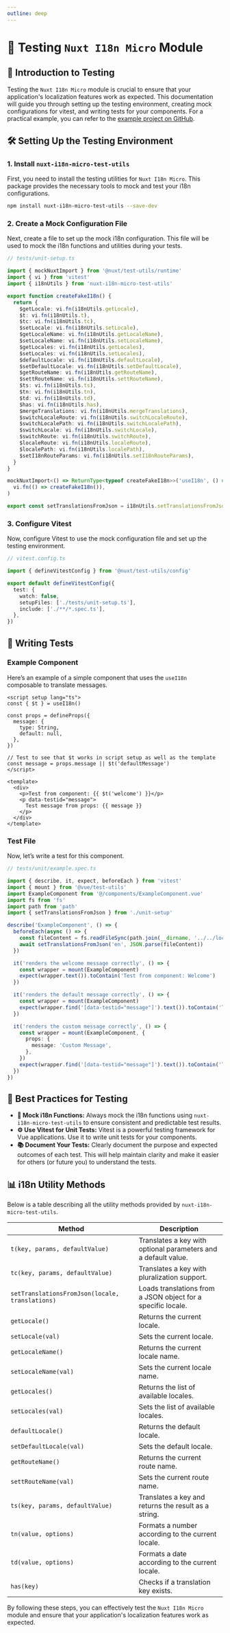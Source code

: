 ```yaml
---
outline: deep
---
```


# 🧪 Testing `Nuxt I18n Micro` Module

## 📖 Introduction to Testing

Testing the `Nuxt I18n Micro` module is crucial to ensure that your application's localization features work as expected. This documentation will guide you through setting up the testing environment, creating mock configurations for vitest, and writing tests for your components. For a practical example, you can refer to the [example project on GitHub](https://github.com/s00d/nuxt-i18n-micro/tree/main/packages/test-utils/example).

## 🛠️ Setting Up the Testing Environment

### 1. Install `nuxt-i18n-micro-test-utils`

First, you need to install the testing utilities for `Nuxt I18n Micro`. This package provides the necessary tools to mock and test your i18n configurations.

```bash
npm install nuxt-i18n-micro-test-utils --save-dev
```

### 2. Create a Mock Configuration File

Next, create a file to set up the mock i18n configuration. This file will be used to mock the i18n functions and utilities during your tests.

```typescript
// tests/unit-setup.ts

import { mockNuxtImport } from '@nuxt/test-utils/runtime'
import { vi } from 'vitest'
import { i18nUtils } from 'nuxt-i18n-micro-test-utils'

export function createFakeI18n() {
  return {
    $getLocale: vi.fn(i18nUtils.getLocale),
    $t: vi.fn(i18nUtils.t),
    $tc: vi.fn(i18nUtils.tc),
    $setLocale: vi.fn(i18nUtils.setLocale),
    $getLocaleName: vi.fn(i18nUtils.getLocaleName),
    $setLocaleName: vi.fn(i18nUtils.setLocaleName),
    $getLocales: vi.fn(i18nUtils.getLocales),
    $setLocales: vi.fn(i18nUtils.setLocales),
    $defaultLocale: vi.fn(i18nUtils.defaultLocale),
    $setDefaultLocale: vi.fn(i18nUtils.setDefaultLocale),
    $getRouteName: vi.fn(i18nUtils.getRouteName),
    $settRouteName: vi.fn(i18nUtils.settRouteName),
    $ts: vi.fn(i18nUtils.ts),
    $tn: vi.fn(i18nUtils.tn),
    $td: vi.fn(i18nUtils.td),
    $has: vi.fn(i18nUtils.has),
    $mergeTranslations: vi.fn(i18nUtils.mergeTranslations),
    $switchLocaleRoute: vi.fn(i18nUtils.switchLocaleRoute),
    $switchLocalePath: vi.fn(i18nUtils.switchLocalePath),
    $switchLocale: vi.fn(i18nUtils.switchLocale),
    $switchRoute: vi.fn(i18nUtils.switchRoute),
    $localeRoute: vi.fn(i18nUtils.localeRoute),
    $localePath: vi.fn(i18nUtils.localePath),
    $setI18nRouteParams: vi.fn(i18nUtils.setI18nRouteParams),
  }
}

mockNuxtImport<() => ReturnType<typeof createFakeI18n>>('useI18n', () =>
  vi.fn(() => createFakeI18n()),
)

export const setTranslationsFromJson = i18nUtils.setTranslationsFromJson
```

### 3. Configure Vitest

Now, configure Vitest to use the mock configuration file and set up the testing environment.

```typescript
// vitest.config.ts

import { defineVitestConfig } from '@nuxt/test-utils/config'

export default defineVitestConfig({
  test: {
    watch: false,
    setupFiles: ['./tests/unit-setup.ts'],
    include: ['./**/*.spec.ts'],
  },
})
```

## 🧪 Writing Tests

### Example Component

Here’s an example of a simple component that uses the `useI18n` composable to translate messages.

```vue
<script setup lang="ts">
const { $t } = useI18n()

const props = defineProps({
  message: {
    type: String,
    default: null,
  },
})

// Test to see that $t works in script setup as well as the template
const message = props.message || $t('defaultMessage')
</script>

<template>
  <div>
    <p>Test from component: {{ $t('welcome') }}</p>
    <p data-testid="message">
      Test message from props: {{ message }}
    </p>
  </div>
</template>
```

### Test File

Now, let’s write a test for this component.

```typescript
// tests/unit/example.spec.ts

import { describe, it, expect, beforeEach } from 'vitest'
import { mount } from '@vue/test-utils'
import ExampleComponent from '@/components/ExampleComponent.vue'
import fs from 'fs'
import path from 'path'
import { setTranslationsFromJson } from './unit-setup'

describe('ExampleComponent', () => {
  beforeEach(async () => {
    const fileContent = fs.readFileSync(path.join(__dirname, '../../locales/en-GB.json')).toString()
    await setTranslationsFromJson('en', JSON.parse(fileContent))
  })

  it('renders the welcome message correctly', () => {
    const wrapper = mount(ExampleComponent)
    expect(wrapper.text()).toContain('Test from component: Welcome')
  })

  it('renders the default message correctly', () => {
    const wrapper = mount(ExampleComponent)
    expect(wrapper.find('[data-testid="message"]').text()).toContain('Test message from props: Default Message')
  })

  it('renders the custom message correctly', () => {
    const wrapper = mount(ExampleComponent, {
      props: {
        message: 'Custom Message',
      },
    })
    expect(wrapper.find('[data-testid="message"]').text()).toContain('Test message from props: Custom Message')
  })
})
```

## 📝 Best Practices for Testing

- **🔧 Mock i18n Functions:** Always mock the i18n functions using `nuxt-i18n-micro-test-utils` to ensure consistent and predictable test results.
- **⚙️ Use Vitest for Unit Tests:** Vitest is a powerful testing framework for Vue applications. Use it to write unit tests for your components.
- **📚 Document Your Tests:** Clearly document the purpose and expected outcomes of each test. This will help maintain clarity and make it easier for others (or future you) to understand the tests.

## 📊 i18n Utility Methods

Below is a table describing all the utility methods provided by `nuxt-i18n-micro-test-utils`.

| Method                                          | Description                                                    |
|-------------------------------------------------|----------------------------------------------------------------|
| `t(key, params, defaultValue)`                  | Translates a key with optional parameters and a default value. |
| `tc(key, params, defaultValue)`                 | Translates a key with pluralization support.                   |
| `setTranslationsFromJson(locale, translations)` | Loads translations from a JSON object for a specific locale.   |
| `getLocale()`                                   | Returns the current locale.                                    |
| `setLocale(val)`                                | Sets the current locale.                                       |
| `getLocaleName()`                               | Returns the current locale name.                               |
| `setLocaleName(val)`                            | Sets the current locale name.                                  |
| `getLocales()`                                  | Returns the list of available locales.                         |
| `setLocales(val)`                               | Sets the list of available locales.                            |
| `defaultLocale()`                               | Returns the default locale.                                    |
| `setDefaultLocale(val)`                         | Sets the default locale.                                       |
| `getRouteName()`                                | Returns the current route name.                                |
| `settRouteName(val)`                            | Sets the current route name.                                   |
| `ts(key, params, defaultValue)`                 | Translates a key and returns the result as a string.           |
| `tn(value, options)`                            | Formats a number according to the current locale.              |
| `td(value, options)`                            | Formats a date according to the current locale.                |
| `has(key)`                                      | Checks if a translation key exists.                            |

By following these steps, you can effectively test the `Nuxt I18n Micro` module and ensure that your application's localization features work as expected.
